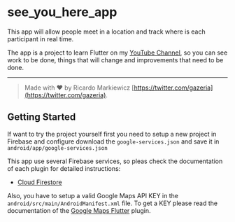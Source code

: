 # see_you_here_app

This app will allow people meet in a location and track where is each participant in real
time.

The app is a project to learn Flutter on my [YouTube Channel](https://www.youtube.com/channel/UCqMwm3oGe6BhJUOrBdfnAEA), so you can see work to be done, things that will change and improvements that need to be done.

---
>Made with ❤️ by Ricardo Markiewicz [https://twitter.com/gazeria](https://twitter.com/gazeria).

## Getting Started

If want to try the project yourself first you need to setup a new project in Firebase and
configure download the `google-services.json` and save it in `android/app/google-services.json`

This app use several Firebase services, so pleas check the documentation of each plugin for detailed instructions:

* [Cloud Firestore](https://pub.dev/packages/cloud_firestore)

Also, you have to setup a valid Google Maps API KEY in the `android/src/main/AndroidManifest.xml` file. To get a KEY please read the documentation of the [Google Maps Flutter](https://pub.dev/packages/google_maps_flutter) plugin.
